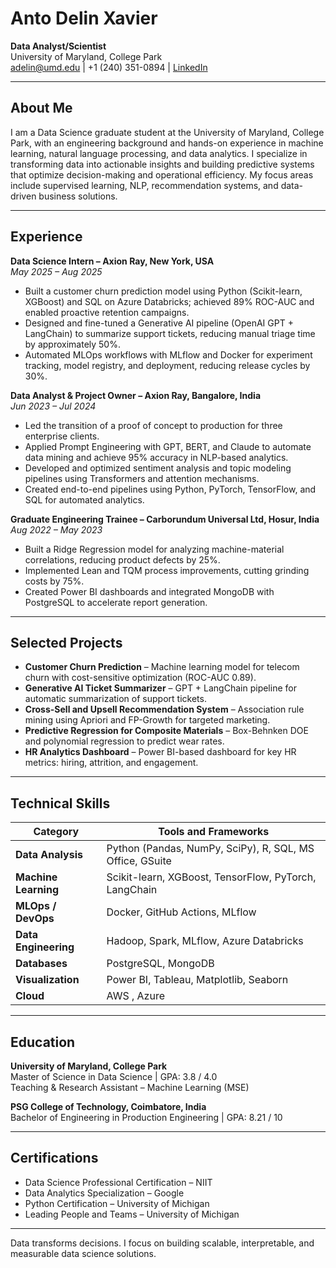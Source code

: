 # Anto Delin Xavier

**Data Analyst/Scientist**  
University of Maryland, College Park  
adelin@umd.edu | +1 (240) 351-0894 | [LinkedIn](https://www.linkedin.com/in/anto-delin-xavier-5906b589/)  

---

## About Me
I am a Data Science graduate student at the University of Maryland, College Park, with an engineering background and hands-on experience in machine learning, natural language processing, and data analytics. I specialize in transforming data into actionable insights and building predictive systems that optimize decision-making and operational efficiency. My focus areas include supervised learning, NLP, recommendation systems, and data-driven business solutions.

---

## Experience

**Data Science Intern – Axion Ray, New York, USA**  
*May 2025 – Aug 2025*  
- Built a customer churn prediction model using Python (Scikit-learn, XGBoost) and SQL on Azure Databricks; achieved 89% ROC-AUC and enabled proactive retention campaigns.  
- Designed and fine-tuned a Generative AI pipeline (OpenAI GPT + LangChain) to summarize support tickets, reducing manual triage time by approximately 50%.  
- Automated MLOps workflows with MLflow and Docker for experiment tracking, model registry, and deployment, reducing release cycles by 30%.

**Data Analyst & Project Owner – Axion Ray, Bangalore, India**  
*Jun 2023 – Jul 2024*  
- Led the transition of a proof of concept to production for three enterprise clients.  
- Applied Prompt Engineering with GPT, BERT, and Claude to automate data mining and achieve 95% accuracy in NLP-based analytics.  
- Developed and optimized sentiment analysis and topic modeling pipelines using Transformers and attention mechanisms.  
- Created end-to-end pipelines using Python, PyTorch, TensorFlow, and SQL for automated analytics.

**Graduate Engineering Trainee – Carborundum Universal Ltd, Hosur, India**  
*Aug 2022 – May 2023*  
- Built a Ridge Regression model for analyzing machine-material correlations, reducing product defects by 25%.  
- Implemented Lean and TQM process improvements, cutting grinding costs by 75%.  
- Created Power BI dashboards and integrated MongoDB with PostgreSQL to accelerate report generation.

---

## Selected Projects

- **Customer Churn Prediction** – Machine learning model for telecom churn with cost-sensitive optimization (ROC-AUC 0.89).  
- **Generative AI Ticket Summarizer** – GPT + LangChain pipeline for automatic summarization of support tickets.  
- **Cross-Sell and Upsell Recommendation System** – Association rule mining using Apriori and FP-Growth for targeted marketing.  
- **Predictive Regression for Composite Materials** – Box-Behnken DOE and polynomial regression to predict wear rates.  
- **HR Analytics Dashboard** – Power BI-based dashboard for key HR metrics: hiring, attrition, and engagement.

---

## Technical Skills

| Category | Tools and Frameworks |
|-----------|----------------------|
| **Data Analysis** | Python (Pandas, NumPy, SciPy), R, SQL, MS Office, GSuite |
| **Machine Learning** | Scikit-learn, XGBoost, TensorFlow, PyTorch, LangChain |
| **MLOps / DevOps** | Docker, GitHub Actions, MLflow |
| **Data Engineering** | Hadoop, Spark, MLflow, Azure Databricks |
| **Databases** | PostgreSQL, MongoDB |
| **Visualization** | Power BI, Tableau, Matplotlib, Seaborn |
| **Cloud** | AWS , Azure |

---

## Education

**University of Maryland, College Park**  
Master of Science in Data Science | GPA: 3.8 / 4.0  
Teaching & Research Assistant – Machine Learning (MSE)  

**PSG College of Technology, Coimbatore, India**  
Bachelor of Engineering in Production Engineering | GPA: 8.21 / 10  

---

## Certifications
- Data Science Professional Certification – NIIT  
- Data Analytics Specialization – Google  
- Python Certification – University of Michigan  
- Leading People and Teams – University of Michigan  

---

Data transforms decisions. I focus on building scalable, interpretable, and measurable data science solutions.
